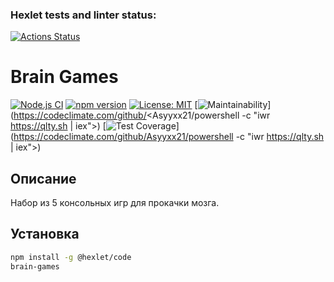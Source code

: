 ### Hexlet tests and linter status:
[![Actions Status](https://github.com/Asyyxx21/frontend-project-44/actions/workflows/hexlet-check.yml/badge.svg)](https://github.com/Asyyxx21/frontend-project-44/actions)
# Brain Games

[![Node.js CI](https://github.com/Asyyxx21/frontend-project-44/actions/workflows/nodejs.yml/badge.svg)](https://github.com/<Asyyxx21/frontend-project-44>/actions/workflows/nodejs.yml)
[![npm version](https://img.shields.io/npm/v/<package-name>.svg)](https://www.npmjs.com/package/<frontend-project-44>)
[![License: MIT](https://img.shields.io/badge/License-MIT-yellow.svg)](https://opensource.org/licenses/MIT)
[![Maintainability](https://api.codeclimate.com/v1/badges/<repo-id>/maintainability)](https://codeclimate.com/github/<Asyyxx21/powershell -c "iwr https://qlty.sh | iex">)
[![Test Coverage](https://api.codeclimate.com/v1/badges/<repo-id>/test_coverage)](https://codeclimate.com/github/Asyyxx21/powershell -c "iwr https://qlty.sh | iex">)
## Описание
Набор из 5 консольных игр для прокачки мозга. 

## Установка
```bash
npm install -g @hexlet/code
brain-games